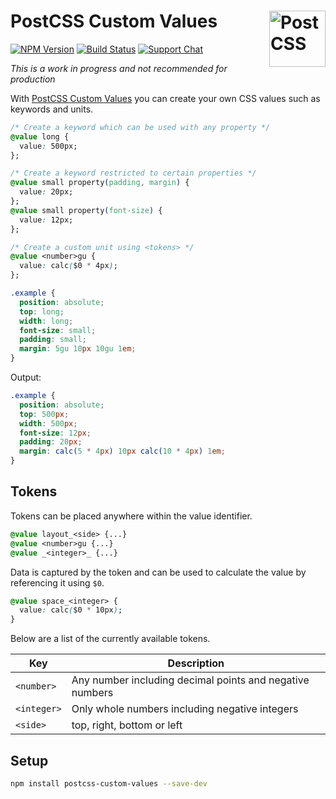# PostCSS Custom Values [<img src="https://postcss.github.io/postcss/logo.svg" alt="PostCSS" width="90" height="90" align="right">][postcss]

[![NPM Version][npm-img]][npm-url]
[![Build Status][cli-img]][cli-url]
[![Support Chat][git-img]][git-url]

_This is a work in progress and not recommended for production_

With [PostCSS Custom Values] you can create your own CSS values such as keywords and units.

```css
/* Create a keyword which can be used with any property */
@value long {
  value: 500px;
};

/* Create a keyword restricted to certain properties */
@value small property(padding, margin) {
  value: 20px;
};
@value small property(font-size) {
  value: 12px;
};

/* Create a custom unit using <tokens> */
@value <number>gu {
  value: calc($0 * 4px);
};

.example {
  position: absolute;
  top: long;
  width: long;
  font-size: small;
  padding: small;
  margin: 5gu 10px 10gu 1em;
}
```

Output:
```css
.example {
  position: absolute;
  top: 500px;
  width: 500px;
  font-size: 12px;
  padding: 20px;
  margin: calc(5 * 4px) 10px calc(10 * 4px) 1em;
}
```

## Tokens

Tokens can be placed anywhere within the value identifier.

```css
@value layout_<side> {...}
@value <number>gu {...}
@value _<integer>_ {...}
```

Data is captured by the token and can be used to calculate the value by referencing it using `$0`.

```css
@value space_<integer> {
  value: calc($0 * 10px);
}
```

Below are a list of the currently available tokens.

| Key         | Description                                              |
|-------------|----------------------------------------------------------|
| `<number>`  | Any number including decimal points and negative numbers |
| `<integer>` | Only whole numbers including negative integers           |
| `<side>`    | top, right, bottom or left                               |


## Setup

```bash
npm install postcss-custom-values --save-dev
```

[cli-img]: https://img.shields.io/travis/mindthetic/postcss-custom-values.svg
[cli-url]: https://travis-ci.org/mindthetic/postcss-custom-values
[git-img]: https://img.shields.io/badge/support-chat-blue.svg
[git-url]: https://gitter.im/postcss/postcss
[npm-img]: https://img.shields.io/npm/v/postcss-custom-values.svg
[npm-url]: https://www.npmjs.com/package/postcss-custom-values

[PostCSS]: https://github.com/postcss/postcss
[PostCSS Custom Values]: https://github.com/mindthetic/postcss-custom-values
